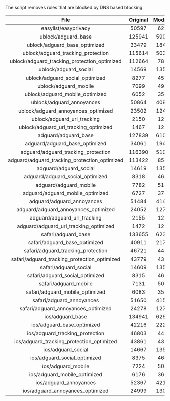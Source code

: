 The script removes rules that are blocked by DNS based blocking.


| File | Original | Modified |
|:----:|:-----:|:-----:|
| easylist/easyprivacy | 50597 | 6270 |
| ublock/adguard_base | 125941 | 59050 |
| ublock/adguard_base_optimized | 33479 | 18486 |
| ublock/adguard_tracking_protection | 115614 | 50304 |
| ublock/adguard_tracking_protection_optimized | 112664 | 7859 |
| ublock/adguard_social | 14569 | 13501 |
| ublock/adguard_social_optimized | 8277 | 4597 |
| ublock/adguard_mobile | 7099 | 4966 |
| ublock/adguard_mobile_optimized | 6052 | 3540 |
| ublock/adguard_annoyances | 50864 | 40918 |
| ublock/adguard_annoyances_optimized | 23502 | 12406 |
| ublock/adguard_url_tracking | 2150 | 1283 |
| ublock/adguard_url_tracking_optimized | 1467 | 1280 |
| adguard/adguard_base | 127839 | 61019 |
| adguard/adguard_base_optimized | 34061 | 19495 |
| adguard/adguard_tracking_protection | 116390 | 51023 |
| adguard/adguard_tracking_protection_optimized | 113422 | 8565 |
| adguard/adguard_social | 14619 | 13558 |
| adguard/adguard_social_optimized | 8318 | 4640 |
| adguard/adguard_mobile | 7782 | 5144 |
| adguard/adguard_mobile_optimized | 6727 | 3711 |
| adguard/adguard_annoyances | 51484 | 41475 |
| adguard/adguard_annoyances_optimized | 24052 | 12704 |
| adguard/adguard_url_tracking | 2155 | 1289 |
| adguard/adguard_url_tracking_optimized | 1472 | 1286 |
| safari/adguard_base | 133655 | 62302 |
| safari/adguard_base_optimized | 40911 | 21753 |
| safari/adguard_tracking_protection | 46721 | 4461 |
| safari/adguard_tracking_protection_optimized | 43779 | 4318 |
| safari/adguard_social | 14609 | 13542 |
| safari/adguard_social_optimized | 8315 | 4627 |
| safari/adguard_mobile | 7131 | 5005 |
| safari/adguard_mobile_optimized | 6083 | 3573 |
| safari/adguard_annoyances | 51650 | 41568 |
| safari/adguard_annoyances_optimized | 24278 | 12774 |
| ios/adguard_base | 134941 | 62806 |
| ios/adguard_base_optimized | 42216 | 22256 |
| ios/adguard_tracking_protection | 46803 | 4468 |
| ios/adguard_tracking_protection_optimized | 43861 | 4325 |
| ios/adguard_social | 14667 | 13574 |
| ios/adguard_social_optimized | 8375 | 4641 |
| ios/adguard_mobile | 7224 | 5046 |
| ios/adguard_mobile_optimized | 6176 | 3611 |
| ios/adguard_annoyances | 52367 | 42178 |
| ios/adguard_annoyances_optimized | 24999 | 13075 |